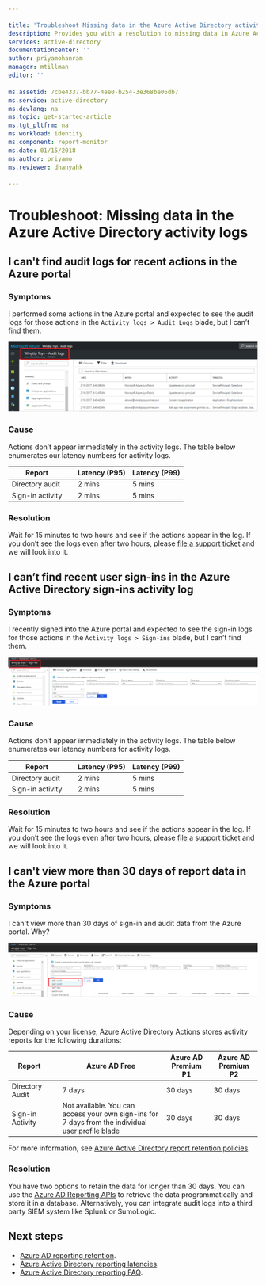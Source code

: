 ```yaml
---

title: 'Troubleshoot Missing data in the Azure Active Directory activity logs  | Microsoft Docs'
description: Provides you with a resolution to missing data in Azure Active Directory activity logs.
services: active-directory
documentationcenter: ''
author: priyamohanram
manager: mtillman
editor: ''

ms.assetid: 7cbe4337-bb77-4ee0-b254-3e368be06db7
ms.service: active-directory
ms.devlang: na
ms.topic: get-started-article
ms.tgt_pltfrm: na
ms.workload: identity
ms.component: report-monitor
ms.date: 01/15/2018
ms.author: priyamo
ms.reviewer: dhanyahk

---
```


# Troubleshoot: Missing data in the Azure Active Directory activity logs 

## I can't find audit logs for recent actions in the Azure portal

### Symptoms

I performed some actions in the Azure portal and expected to see the audit logs for those actions in the `Activity logs > Audit Logs` blade, but I can’t find them.

 ![Reporting](./media/troubleshoot-missing-audit-data/01.png)
 
### Cause

Actions don’t appear immediately in the activity logs. The table below enumerates our latency numbers for activity logs. 

| Report | &nbsp; | Latency (P95) | Latency (P99) |
|--------|--------|---------------|---------------|
| Directory audit | &nbsp; | 2 mins | 5 mins |
| Sign-in activity | &nbsp; | 2 mins | 5 mins | 

### Resolution

Wait for 15 minutes to two hours and see if the actions appear in the log. If you don’t see the logs even after two hours, please [file a support ticket](https://portal.azure.com/#blade/Microsoft_Azure_Support/HelpAndSupportBlade/newsupportrequest) and we will look into it.

## I can’t find recent user sign-ins in the Azure Active Directory sign-ins activity log

### Symptoms

I recently signed into the Azure portal and expected to see the sign-in logs for those actions in the `Activity logs > Sign-ins` blade, but I can’t find them.

 ![Reporting](./media/troubleshoot-missing-audit-data/02.png)
 
### Cause

Actions don’t appear immediately in the activity logs. The table below enumerates our latency numbers for activity logs. 

| Report | &nbsp; | Latency (P95) | Latency (P99) |
|--------|--------|---------------|---------------|
| Directory audit | &nbsp; | 2 mins | 5 mins |
| Sign-in activity | &nbsp; | 2 mins | 5 mins | 

### Resolution

Wait for 15 minutes to two hours and see if the actions appear in the log. If you don’t see the logs even after two hours, please [file a support ticket](https://portal.azure.com/#blade/Microsoft_Azure_Support/HelpAndSupportBlade/newsupportrequest) and we will look into it.

## I can't view more than 30 days of report data in the Azure portal

### Symptoms

I can't view more than 30 days of sign-in and audit data from the Azure portal. Why? 

 ![Reporting](./media/troubleshoot-missing-audit-data/03.png)

### Cause

Depending on your license, Azure Active Directory Actions stores activity reports for the following durations:

| Report           | &nbsp; |  Azure AD Free | Azure AD Premium P1 | Azure AD Premium P2 |
| ---              | ----   |  ---           | ---                 | ---                 |
| Directory Audit  | &nbsp; |	7 days	   | 30 days             | 30 days             |
| Sign-in Activity | &nbsp; | Not available. You can access your own sign-ins for 7 days from the individual user profile blade | 30 days | 30 days             |

For more information, see [Azure Active Directory report retention policies](reference-reports-data-retention.md).  

### Resolution

You have two options to retain the data for longer than 30 days. You can use the [Azure AD Reporting APIs](concept-reporting-api.md) to retrieve the data programmatically and store it in a database. Alternatively, you can integrate audit logs into a third party SIEM system like Splunk or SumoLogic.

## Next steps

* [Azure AD reporting retention](reference-reports-data-retention.md).
* [Azure Active Directory reporting latencies](reference-reports-latencies.md).
* [Azure Active Directory reporting FAQ](reports-faq.md).


